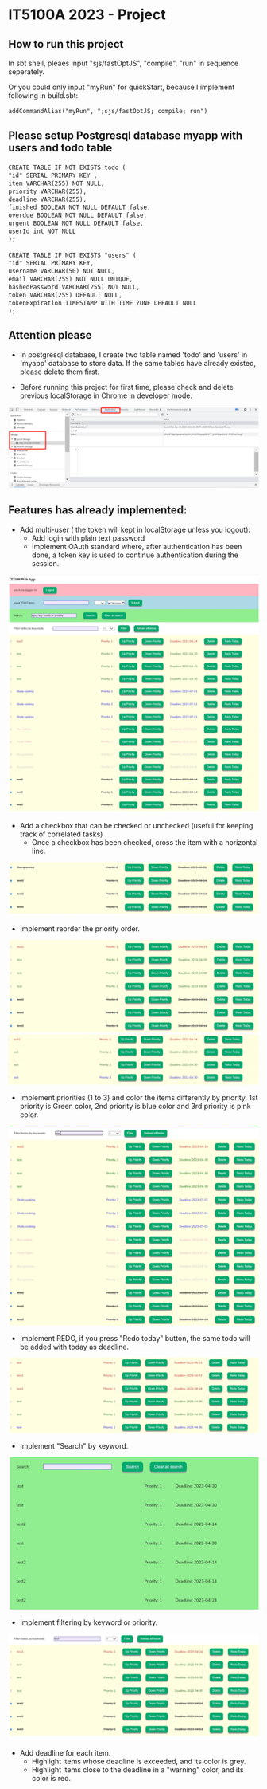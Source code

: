 # IT5100A 2023 - Project

## How to run this project

In sbt shell, pleaes input "sjs/fastOptJS", "compile", "run" in sequence seperately. 

Or you could only input "myRun" for quickStart, because I implement
following in build.sbt:

    addCommandAlias("myRun", ";sjs/fastOptJS; compile; run")
##  Please setup Postgresql database myapp with users and todo table


    CREATE TABLE IF NOT EXISTS todo (
    "id" SERIAL PRIMARY KEY ,
    item VARCHAR(255) NOT NULL,
    priority VARCHAR(255),
    deadline VARCHAR(255),
    finished BOOLEAN NOT NULL DEFAULT false,
    overdue BOOLEAN NOT NULL DEFAULT false,
    urgent BOOLEAN NOT NULL DEFAULT false,
    userId int NOT NULL
    );
    
    CREATE TABLE IF NOT EXISTS "users" (
    "id" SERIAL PRIMARY KEY,
    username VARCHAR(50) NOT NULL,
    email VARCHAR(255) NOT NULL UNIQUE,
    hashedPassword VARCHAR(255) NOT NULL,
    token VARCHAR(255) DEFAULT NULL,
    tokenExpiration TIMESTAMP WITH TIME ZONE DEFAULT NULL
    );

##  Attention please

* In postgresql database, I create two table named 'todo' and 'users' in 'myapp' database to store data.
If the same tables have already existed, please delete them first. 

* Before running this project for first time, please check and delete previous localStorage in Chrome in developer mode.

![Image text](pic/storage.png)

## Features has already implemented:

  * Add multi-user ( the token will kept in localStorage unless you logout): 
       * Add login with plain text password
       * Implement OAuth standard where, after authentication has been 
         done, a token key is used to continue authentication during the session.

![Image text](pic/2.JPG)


  * Add a checkbox that can be checked or unchecked 
    (useful for keeping track of correlated tasks)
       * Once a checkbox has been checked, cross the item with a horizontal line.


![Image text](pic/8.JPG)

  * Implement reorder the priority order.

![Image text](pic/6.JPG)
![Image text](pic/7.JPG)

  * Implement priorities (1 to 3) and color the items differently by priority.
1st priority is Green color, 2nd priority is blue color and 3rd priority is pink color.

![Image text](pic/4.JPG)
    
  * Implement REDO, if you press "Redo today" button, the same 
todo will be added with today as deadline.

![Image text](pic/9.JPG)

  * Implement "Search" by keyword.

![Image text](pic/3.JPG)

  * Implement filtering by keyword or priority.

![Image text](pic/5.JPG)

  * Add deadline for each item.
       * Highlight items whose deadline is exceeded, and its color is grey.
       * Highlight items close to the deadline in a "warning" color, and its color is red.


